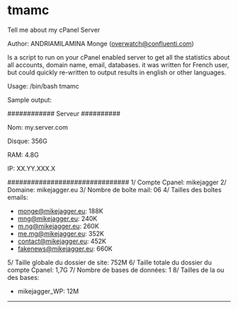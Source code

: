 # tmamc
Tell me about my cPanel Server

Author: ANDRIAMILAMINA Monge (overwatch@confluenti.com)

Is a script to run on your cPanel enabled server to get all the statistics about all accounts, domain name, email, databases.
it was written for French user, but could quickly re-written to output results in english or other languages.

Usage: /bin/bash tmamc


Sample output:

############ Serveur ##########

Nom: my.server.com

Disque: 356G

RAM: 4.8G

IP: XX.YY.XXX.X

###############################
1/ Compte Cpanel: mikejagger
2/ Domaine: mikejagger.eu
3/ Nombre de boîte mail: 06
4/ Tailles des boîtes emails:
   - monge@mikejagger.eu:  188K
   - mng@mikejagger.eu:  240K
   - m.ng@mikejagger.eu:  260K
   - me.mg@mikejagger.eu:  352K
   - contact@mikejagger.eu:  452K
   - fakenews@mikejagger.eu:  660K

5/ Taille globale du dossier de site: 752M
6/ Taille totale du dossier du compte Cpanel: 1,7G
7/ Nombre de bases de données: 1
8/ Tailles de la ou des bases:
   - mikejagger_WP:   12M
-------------------------------

